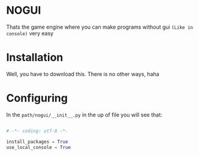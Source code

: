 # NOGUI

Thats the game engine where you can make programs
without gui `(Like in console)` very easy


# Installation

Well, you have to download this. There is no other ways, haha


# Configuring

In the `path/nogui/__init__.py` in the up of file you will see that:

```python

# -*- coding: utf-8 -*-

install_packages = True
use_local_console = True

```